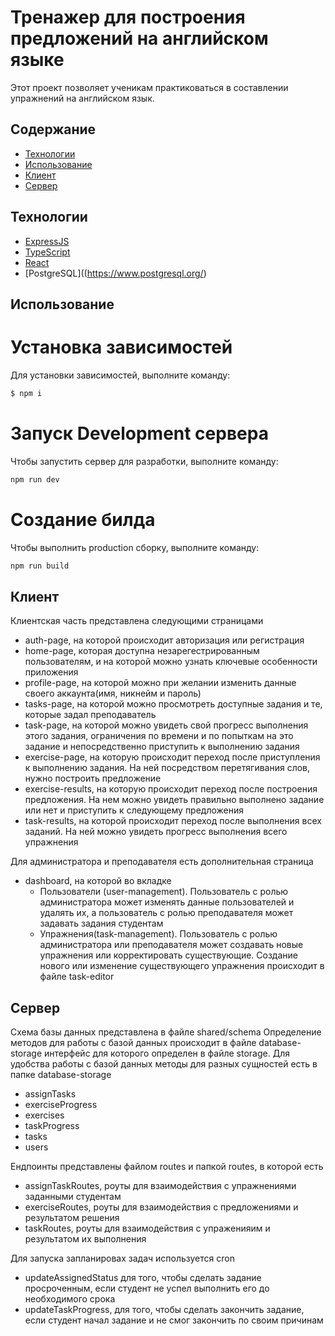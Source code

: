 # Тренажер для построения предложений на английском языке
Этот проект позволяет ученикам практиковаться в составлении упражнений на английском язык.

## Содержание
- [Технологии](#технологии)
- [Использование](#использование)
- [Клиент](#клиент)
- [Сервер](#сервер)

## Технологии
- [ExpressJS](https://expressjs.com/)
- [TypeScript](https://www.typescriptlang.org/)
- [React](https://react.dev/)
- [PostgreSQL]((https://www.postgresql.org/)
## Использование

# Установка зависимостей
Для установки зависимостей, выполните команду:
```sh
$ npm i
```

# Запуск Development сервера
Чтобы запустить сервер для разработки, выполните команду:
```sh
npm run dev
```

# Создание билда
Чтобы выполнить production сборку, выполните команду: 
```sh
npm run build
```

## Клиент
  Клиентская часть представлена следующими страницами
  + auth-page, на которой происходит авторизация или регистрация
  + home-page, которая доступна незарегестрированным пользователям, и на которой можно узнать ключевые особенности приложения
  + profile-page, на которой можно при желании изменить данные своего аккаунта(имя, никнейм и пароль)
  + tasks-page, на которой можно просмотреть доступные задания и те, которые задал преподаватель
  + task-page, на которой можно увидеть свой прогресс выполнения этого задания, ограничения по времени и по попыткам на это задание и непосредственно приступить к выполнению задания 
  + exercise-page, на которую происходит переход после приступления к выполнению задания. На ней посредством перетягивания слов, нужно построить предложение 
  + exercise-results, на которую происходит переход после построения предложения. На нем можно увидеть правильно выполнено задание или нет и приступить к следующему предложения
  + task-results, на которой происходит переход после выполнения всех заданий. На ней можно увидеть прогресс выполнения всего упражнения

Для администратора и преподавателя есть дополнительная страница
  + dashboard, на которой во вкладке
    + Пользователи (user-management). Пользователь с ролью администратора может изменять данные пользователей и удалять их, а пользователь с ролью преподавателя может задавать задания студентам
    + Упражнения(task-management). Пользователь с ролью администратора или преподавателя может создавать новые упражнения или корректировать существующие. Создание нового или изменение существующего упражнения происходит в файле task-editor


## Сервер
Схема базы данных представлена в файле shared/schema
Определение методов для работы с базой данных происходит в файле database-storage интерфейс для которого определен в файле storage.
Для удобства  работы с базой данных методы для разных сущностей есть в папке database-storage
+ assignTasks
+ exerciseProgress
+ exercises
+ taskProgress
+ tasks
+ users

Ендпоинты представлены файлом routes и папкой routes, в которой есть
+ assignTaskRoutes, роуты для взаимодействия с упражнениями заданными студентам
+ exerciseRoutes, роуты для взаимодействия с предложениями и результатом решения
+ taskRoutes, роуты для взаимодействия с упраженияим и результатом их выполнения
  
Для запуска запланировах задач используется cron
+ updateAssignedStatus для того, чтобы сделать задание просроченным, если студент не успел выполнить его до необходимого срока
+ updateTaskProgress, для того, чтобы сделать закончить задание, если студент начал задание и не смог закончить по своим причинам 

